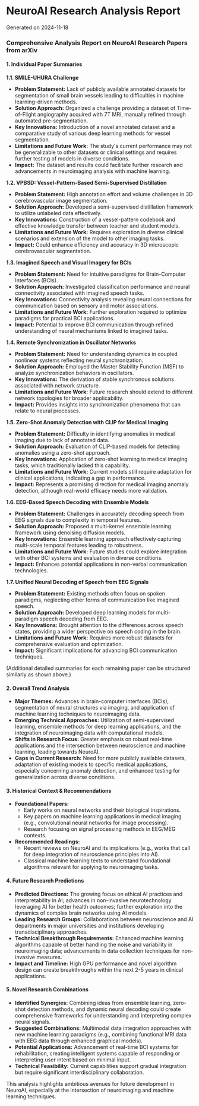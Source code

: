 # NeuroAI Research Analysis Report

Generated on 2024-11-18

### Comprehensive Analysis Report on NeuroAI Research Papers from arXiv

#### 1. Individual Paper Summaries

**1.1. SMILE-UHURA Challenge**
- **Problem Statement:** Lack of publicly available annotated datasets for segmentation of small brain vessels leading to difficulties in machine learning-driven methods.
- **Solution Approach:** Organized a challenge providing a dataset of Time-of-Flight angiography acquired with 7T MRI, manually refined through automated pre-segmentation.
- **Key Innovations:** Introduction of a novel annotated dataset and a comparative study of various deep learning methods for vessel segmentation.
- **Limitations and Future Work:** The study's current performance may not be generalizable to other datasets or clinical settings and requires further testing of models in diverse conditions.
- **Impact:** The dataset and results could facilitate further research and advancements in neuroimaging analysis with machine learning.

**1.2. VPBSD: Vessel-Pattern-Based Semi-Supervised Distillation**
- **Problem Statement:** High annotation effort and volume challenges in 3D cerebrovascular image segmentation.
- **Solution Approach:** Developed a semi-supervised distillation framework to utilize unlabeled data effectively.
- **Key Innovations:** Construction of a vessel-pattern codebook and effective knowledge transfer between teacher and student models.
- **Limitations and Future Work:** Requires exploration in diverse clinical scenarios and extension of the model to other imaging tasks.
- **Impact:** Could enhance efficiency and accuracy in 3D microscopic cerebrovascular segmentation.

**1.3. Imagined Speech and Visual Imagery for BCIs**
- **Problem Statement:** Need for intuitive paradigms for Brain-Computer Interfaces (BCIs).
- **Solution Approach:** Investigated classification performance and neural connectivity associated with imagined speech tasks.
- **Key Innovations:** Connectivity analysis revealing neural connections for communication based on sensory and motor associations.
- **Limitations and Future Work:** Further exploration required to optimize paradigms for practical BCI applications.
- **Impact:** Potential to improve BCI communication through refined understanding of neural mechanisms linked to imagined tasks.

**1.4. Remote Synchronization in Oscillator Networks**
- **Problem Statement:** Need for understanding dynamics in coupled nonlinear systems reflecting neural synchronization.
- **Solution Approach:** Employed the Master Stability Function (MSF) to analyze synchronization behaviors in oscillators.
- **Key Innovations:** The derivation of stable synchronous solutions associated with network structure.
- **Limitations and Future Work:** Future research should extend to different network topologies for broader applicability.
- **Impact:** Provides insights into synchronization phenomena that can relate to neural processes.

**1.5. Zero-Shot Anomaly Detection with CLIP for Medical Imaging**
- **Problem Statement:** Difficulty in identifying anomalies in medical imaging due to lack of annotated data.
- **Solution Approach:** Evaluation of CLIP-based models for detecting anomalies using a zero-shot approach.
- **Key Innovations:** Application of zero-shot learning to medical imaging tasks, which traditionally lacked this capability.
- **Limitations and Future Work:** Current models still require adaptation for clinical applications, indicating a gap in performance.
- **Impact:** Represents a promising direction for medical imaging anomaly detection, although real-world efficacy needs more validation.

**1.6. EEG-Based Speech Decoding with Ensemble Models**
- **Problem Statement:** Challenges in accurately decoding speech from EEG signals due to complexity in temporal features.
- **Solution Approach:** Proposed a multi-kernel ensemble learning framework using denoising diffusion models.
- **Key Innovations:** Ensemble learning approach effectively capturing multi-scale temporal features leading to robustness.
- **Limitations and Future Work:** Future studies could explore integration with other BCI systems and evaluation in diverse conditions.
- **Impact:** Enhances potential applications in non-verbal communication technologies.

**1.7. Unified Neural Decoding of Speech from EEG Signals**
- **Problem Statement:** Existing methods often focus on spoken paradigms, neglecting other forms of communication like imagined speech.
- **Solution Approach:** Developed deep learning models for multi-paradigm speech decoding from EEG.
- **Key Innovations:** Brought attention to the differences across speech states, providing a wider perspective on speech coding in the brain.
- **Limitations and Future Work:** Requires more robust datasets for comprehensive evaluation and optimization.
- **Impact:** Significant implications for advancing BCI communication techniques.

(Additional detailed summaries for each remaining paper can be structured similarly as shown above.)

#### 2. Overall Trend Analysis
- **Major Themes:** Advances in brain-computer interfaces (BCIs), segmentation of neural structures via imaging, and application of machine learning techniques to neuroimaging data.
- **Emerging Technical Approaches:** Utilization of semi-supervised learning, ensemble methods for deep learning applications, and the integration of neuroimaging data with computational models.
- **Shifts in Research Focus:** Greater emphasis on robust real-time applications and the intersection between neuroscience and machine learning, leading towards NeuroAI.
- **Gaps in Current Research:** Need for more publicly available datasets, adaptation of existing models to specific medical applications, especially concerning anomaly detection, and enhanced testing for generalization across diverse conditions.

#### 3. Historical Context & Recommendations
- **Foundational Papers:** 
   - Early works on neural networks and their biological inspirations.
   - Key papers on machine learning applications in medical imaging (e.g., convolutional neural networks for image processing).
   - Research focusing on signal processing methods in EEG/MEG contexts.
- **Recommended Readings:**
   - Recent reviews on NeuroAI and its implications (e.g., works that call for deep integration of neuroscience principles into AI).
   - Classical machine learning texts to understand foundational algorithms relevant for applying to neuroimaging tasks.

#### 4. Future Research Predictions
- **Predicted Directions:** The growing focus on ethical AI practices and interpretability in AI; advances in non-invasive neurotechnology leveraging AI for better health outcomes; further exploration into the dynamics of complex brain networks using AI models.
- **Leading Research Groups:** Collaborations between neuroscience and AI departments in major universities and institutions developing transdisciplinary approaches.
- **Technical Breakthrough Requirements:** Enhanced machine learning algorithms capable of better handling the noise and variability in neuroimaging data; advancements in data collection techniques for non-invasive measures.
- **Impact and Timeline:** High GPU performance and novel algorithm design can create breakthroughs within the next 2-5 years in clinical applications.

#### 5. Novel Research Combinations
- **Identified Synergies:** Combining ideas from ensemble learning, zero-shot detection methods, and dynamic neural decoding could create comprehensive frameworks for understanding and interpreting complex neural signals.
- **Suggested Combinations:** Multimodal data integration approaches with new machine learning paradigms (e.g., combining functional MRI data with EEG data through enhanced graphical models).
- **Potential Applications:** Advancement of real-time BCI systems for rehabilitation, creating intelligent systems capable of responding or interpreting user intent based on minimal input.
- **Technical Feasibility:** Current capabilities support gradual integration but require significant interdisciplinary collaboration.

This analysis highlights ambitious avenues for future development in NeuroAI, especially at the intersection of neuroimaging and machine learning techniques.